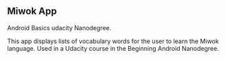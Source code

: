 ## Miwok App
 Android Basics udacity Nanodegree.

This app displays lists of vocabulary words for the user to learn the Miwok language. Used in a Udacity course in the Beginning Android Nanodegree.

